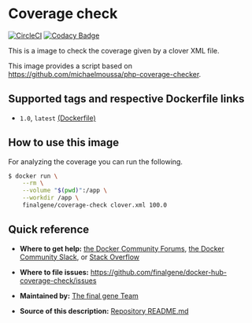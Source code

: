 # Coverage check
[![CircleCI](https://circleci.com/gh/final-gene/docker-hub-coverage-check/tree/master.svg?style=svg)](https://circleci.com/gh/final-gene/docker-hub-coverage-check/tree/master)
[![Codacy Badge](https://api.codacy.com/project/badge/Grade/1bf4a0ebb47f4015805568b7694067ae)](https://www.codacy.com/app/final-gene/docker-hub-coverage-check?utm_source=github.com&amp;utm_medium=referral&amp;utm_content=final-gene/docker-hub-coverage-check&amp;utm_campaign=Badge_Grade)

This is a image to check the coverage given by a clover XML file.

This image provides a script based on https://github.com/michaelmoussa/php-coverage-checker.

## Supported tags and respective Dockerfile links
* `1.0`, `latest` [(Dockerfile)](https://github.com/finalgene/docker-hub-coverage-check/blob/master/1.0/Dockerfile)

## How to use this image
For analyzing the coverage you can run the following.

```bash
$ docker run \
    --rm \
    --volume "$(pwd)":/app \
    --workdir /app \
    finalgene/coverage-check clover.xml 100.0
```

## Quick reference
* **Where to get help:**
[the Docker Community Forums](https://forums.docker.com), [the Docker Community Slack](https://blog.docker.com/2016/11/introducing-docker-community-directory-docker-community-slack), or [Stack Overflow](https://stackoverflow.com/search?tab=newest&q=docker)

* **Where to file issues:**
https://github.com/finalgene/docker-hub-coverage-check/issues

* **Maintained by:**
[The final gene Team](https://github.com/finalgene)

* **Source of this description:**
[Repository README.md](https://github.com/finalgene/docker-hub-coverage-check/blob/master/README.md)
